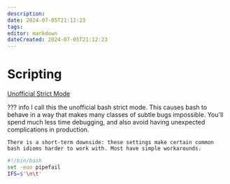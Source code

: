 ```yaml
---
description: 
date: 2024-07-05T21:12:23
tags: 
editor: markdown
dateCreated: 2024-07-05T21:12:23
---
```


# Scripting

[Unofficial Strict Mode](http://redsymbol.net/articles/unofficial-bash-strict-mode/)

??? info
    I call this the unofficial bash strict mode. This causes bash to behave in a way that makes many classes of subtle bugs impossible. You'll spend much less time debugging, and also avoid having unexpected complications in production.

    There is a short-term downside: these settings make certain common bash idioms harder to work with. Most have simple workarounds.

```bash title='header'
#!/bin/bash
set -euo pipefail
IFS=$'\n\t'
```